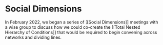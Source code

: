 # Social Dimensions

In February 2022, we began a series of [[Social Dimensions]] meetings with a wise group to discuss how we could co-create the [[Total Nested Hierarchy of Conditions]] that would be required to begin convening across networks and dividing lines. 
